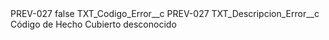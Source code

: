 <?xml version="1.0" encoding="UTF-8"?>
<CustomMetadata xmlns="http://soap.sforce.com/2006/04/metadata" xmlns:xsi="http://www.w3.org/2001/XMLSchema-instance" xmlns:xsd="http://www.w3.org/2001/XMLSchema">
    <label>PREV-027</label>
    <protected>false</protected>
    <values>
        <field>TXT_Codigo_Error__c</field>
        <value xsi:type="xsd:string">PREV-027</value>
    </values>
    <values>
        <field>TXT_Descripcion_Error__c</field>
        <value xsi:type="xsd:string">Código de Hecho Cubierto desconocido</value>
    </values>
</CustomMetadata>
